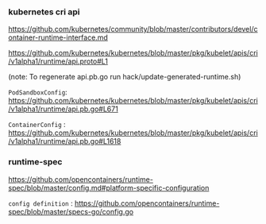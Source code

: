 ### kubernetes cri api 

https://github.com/kubernetes/community/blob/master/contributors/devel/container-runtime-interface.md

https://github.com/kubernetes/kubernetes/blob/master/pkg/kubelet/apis/cri/v1alpha1/runtime/api.proto#L1

(note: To regenerate api.pb.go run hack/update-generated-runtime.sh)

`PodSandboxConfig`: https://github.com/kubernetes/kubernetes/blob/master/pkg/kubelet/apis/cri/v1alpha1/runtime/api.pb.go#L671

`ContainerConfig` : https://github.com/kubernetes/kubernetes/blob/master/pkg/kubelet/apis/cri/v1alpha1/runtime/api.pb.go#L1618


### runtime-spec

https://github.com/opencontainers/runtime-spec/blob/master/config.md#platform-specific-configuration

`config definition` : https://github.com/opencontainers/runtime-spec/blob/master/specs-go/config.go
